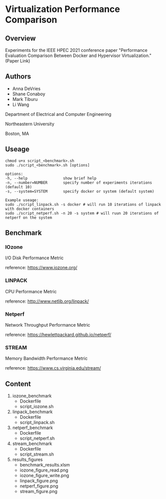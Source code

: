 # Virtualization Performance Comparison

## Overview
Experiments for the IEEE HPEC 2021 conference paper "Performance Evaluation Comparison Between Docker and Hypervisor Virtualization." 
(Paper Link)

## Authors
- Anna DeVries
- Shane Conaboy
- Mark Tiburu
- Li Wang

Department of Electrical and Computer Engineering

Northeastern University

Boston, MA

## Useage 
```
chmod u+x script_<benchmark>.sh
sudo ./script_<benchmark>.sh [options]

options:
-h, --help                show brief help
-n, --number=NUMBER       specify number of experiments iterations (default 10)
-s, --system=SYSTEM       specify docker or system (default system) 

Example useage:
sudo ./script_linpack.sh -s docker # will run 10 iterations of linpack with docker containers 
sudo ./script_netperf.sh -n 20 -s system # will ruun 20 iterations of netperf on the system
```

## Benchmark
### IOzone
I/O Disk Performance Metric

reference: https://www.iozone.org/

### LINPACK
CPU Performance Metric

reference: http://www.netlib.org/linpack/

### Netperf
Network Throughput Performance Metric

reference: https://hewlettpackard.github.io/netperf/

### STREAM
Memory Bandwidth Performance Metric

reference: https://www.cs.virginia.edu/stream/

## Content
1) iozone_benchmark
    - Dockerfile
    - script_iozone.sh
2) linpack_benchmark
    - Dockerfile
    - script_linpack.sh
3) netperf_benchmark
    - Dockerfile
    - script_netperf.sh
4) stream_benchmark
    - Dockerfile
    - script_stream.sh
5) results_figures
    - benchmark_results.xlsm
    - iozone_figure_read.png
    - iozone_figure_write.png
    - linpack_figure.png
    - netperf_figure.png
    - stream_figure.png
